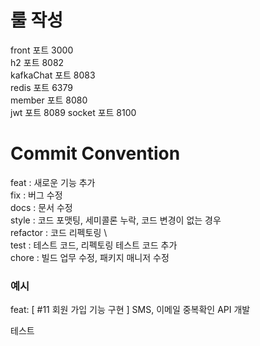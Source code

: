 # 룰 작성 ##

front   포트 3000 \
h2        포트 8082 \
kafkaChat 포트 8083 \
redis 포트 6379 \
member 포트 8080 \
jwt 포트 8089
socket 포트 8100


# Commit Convention ##

feat : 새로운 기능 추가 \
fix : 버그 수정 \
docs : 문서 수정 \
style : 코드 포맷팅, 세미콜론 누락, 코드 변경이 없는 경우 \
refactor : 코드 리펙토링 \   
test : 테스트 코드, 리펙토링 테스트 코드 추가 \
chore : 빌드 업무 수정, 패키지 매니저 수정

### 예시 ###

feat: [ #11 회원 가입 기능 구현 ] SMS, 이메일 중복확인 API 개발


테스트

